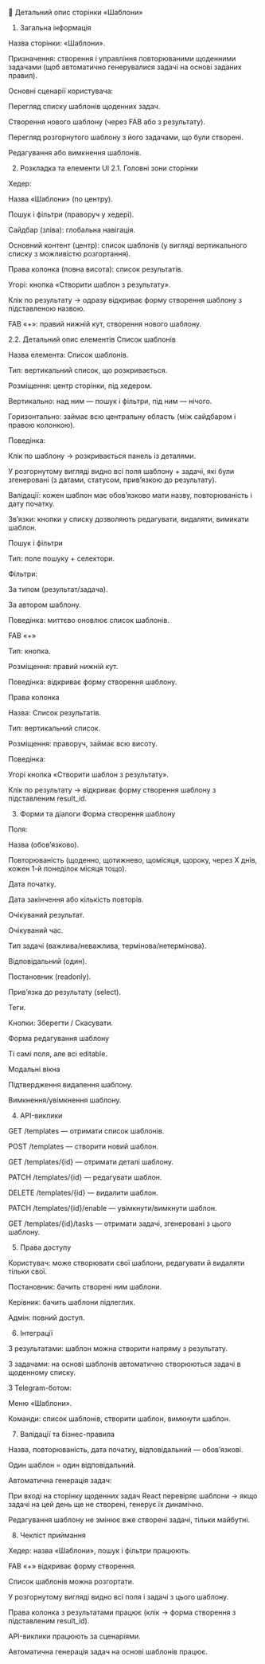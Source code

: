 📄 Детальний опис сторінки «Шаблони»
1. Загальна інформація

Назва сторінки: «Шаблони».

Призначення: створення і управління повторюваними щоденними задачами (щоб автоматично генерувалися задачі на основі заданих правил).

Основні сценарії користувача:

Перегляд списку шаблонів щоденних задач.

Створення нового шаблону (через FAB або з результату).

Перегляд розгорнутого шаблону з його задачами, що були створені.

Редагування або вимкнення шаблонів.

2. Розкладка та елементи UI
2.1. Головні зони сторінки

Хедер:

Назва «Шаблони» (по центру).

Пошук і фільтри (праворуч у хедері).

Сайдбар (зліва): глобальна навігація.

Основний контент (центр): список шаблонів (у вигляді вертикального списку з можливістю розгортання).

Права колонка (повна висота): список результатів.

Угорі: кнопка «Створити шаблон з результату».

Клік по результату → одразу відкриває форму створення шаблону з підставленою назвою.

FAB «+»: правий нижній кут, створення нового шаблону.

2.2. Детальний опис елементів
Список шаблонів

Назва елемента: Список шаблонів.

Тип: вертикальний список, що розкривається.

Розміщення: центр сторінки, під хедером.

Вертикально: над ним — пошук і фільтри, під ним — нічого.

Горизонтально: займає всю центральну область (між сайдбаром і правою колонкою).

Поведінка:

Клік по шаблону → розкривається панель із деталями.

У розгорнутому вигляді видно всі поля шаблону + задачі, які були згенеровані (з датами, статусом, прив’язкою до результату).

Валідації: кожен шаблон має обов’язково мати назву, повторюваність і дату початку.

Зв’язки: кнопки у списку дозволяють редагувати, видаляти, вимикати шаблон.

Пошук і фільтри

Тип: поле пошуку + селектори.

Фільтри:

За типом (результат/задача).

За автором шаблону.

Поведінка: миттєво оновлює список шаблонів.

FAB «+»

Тип: кнопка.

Розміщення: правий нижній кут.

Поведінка: відкриває форму створення шаблону.

Права колонка

Назва: Список результатів.

Тип: вертикальний список.

Розміщення: праворуч, займає всю висоту.

Поведінка:

Угорі кнопка «Створити шаблон з результату».

Клік по результату → відкриває форму створення шаблону з підставленим result_id.

3. Форми та діалоги
Форма створення шаблону

Поля:

Назва (обов’язково).

Повторюваність (щоденно, щотижнево, щомісяця, щороку, через X днів, кожен 1-й понеділок місяця тощо).

Дата початку.

Дата закінчення або кількість повторів.

Очікуваний результат.

Очікуваний час.

Тип задачі (важлива/неважлива, термінова/нетермінова).

Відповідальний (один).

Постановник (readonly).

Прив’язка до результату (select).

Теги.

Кнопки: Зберегти / Скасувати.

Форма редагування шаблону

Ті самі поля, але всі editable.

Модальні вікна

Підтвердження видалення шаблону.

Вимкнення/увімкнення шаблону.

4. API-виклики

GET /templates — отримати список шаблонів.

POST /templates — створити новий шаблон.

GET /templates/{id} — отримати деталі шаблону.

PATCH /templates/{id} — редагувати шаблон.

DELETE /templates/{id} — видалити шаблон.

PATCH /templates/{id}/enable — увімкнути/вимкнути шаблон.

GET /templates/{id}/tasks — отримати задачі, згенеровані з цього шаблону.

5. Права доступу

Користувач: може створювати свої шаблони, редагувати й видаляти тільки свої.

Постановник: бачить створені ним шаблони.

Керівник: бачить шаблони підлеглих.

Адмін: повний доступ.

6. Інтеграції

З результатами: шаблон можна створити напряму з результату.

З задачами: на основі шаблонів автоматично створюються задачі в щоденному списку.

З Telegram-ботом:

Меню «Шаблони».

Команди: список шаблонів, створити шаблон, вимкнути шаблон.

7. Валідації та бізнес-правила

Назва, повторюваність, дата початку, відповідальний — обов’язкові.

Один шаблон = один відповідальний.

Автоматична генерація задач:

При вході на сторінку щоденних задач React перевіряє шаблони → якщо задачі на цей день ще не створені, генерує їх динамічно.

Редагування шаблону не змінює вже створені задачі, тільки майбутні.

8. Чекліст приймання

Хедер: назва «Шаблони», пошук і фільтри працюють.

FAB «+» відкриває форму створення.

Список шаблонів можна розгортати.

У розгорнутому вигляді видно всі поля і задачі з цього шаблону.

Права колонка з результатами працює (клік → форма створення з підставленим result_id).

API-виклики працюють за сценаріями.

Автоматична генерація задач на основі шаблонів працює.